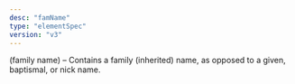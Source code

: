 ```yaml
---
desc: "famName"
type: "elementSpec"
version: "v3"
---
```


(family name) – Contains a family (inherited) name, as opposed to a given, baptismal,
or
nick name.